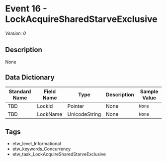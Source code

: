 # Event 16 - LockAcquireSharedStarveExclusive
###### Version: 0

## Description
None

## Data Dictionary
|Standard Name|Field Name|Type|Description|Sample Value|
|---|---|---|---|---|
|TBD|LockId|Pointer|None|`None`|
|TBD|LockName|UnicodeString|None|`None`|

## Tags
* etw_level_Informational
* etw_keywords_Concurrency
* etw_task_LockAcquireSharedStarveExclusive